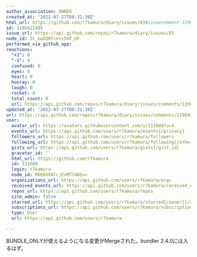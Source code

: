 ```yaml
---
author_association: OWNER
created_at: '2022-07-27T08:31:30Z'
html_url: https://github.com/r7kamura/diary/issues/83#issuecomment-1196422405
id: 1196422405
issue_url: https://api.github.com/repos/r7kamura/diary/issues/83
node_id: IC_kwDOHTcevs5HT_UF
performed_via_github_app: 
reactions:
  "+1": 0
  "-1": 0
  confused: 0
  eyes: 0
  heart: 0
  hooray: 0
  laugh: 0
  rocket: 0
  total_count: 0
  url: https://api.github.com/repos/r7kamura/diary/issues/comments/1196422405/reactions
updated_at: '2022-07-27T08:31:30Z'
url: https://api.github.com/repos/r7kamura/diary/issues/comments/1196422405
user:
  avatar_url: https://avatars.githubusercontent.com/u/111689?v=4
  events_url: https://api.github.com/users/r7kamura/events{/privacy}
  followers_url: https://api.github.com/users/r7kamura/followers
  following_url: https://api.github.com/users/r7kamura/following{/other_user}
  gists_url: https://api.github.com/users/r7kamura/gists{/gist_id}
  gravatar_id: ''
  html_url: https://github.com/r7kamura
  id: 111689
  login: r7kamura
  node_id: MDQ6VXNlcjExMTY4OQ==
  organizations_url: https://api.github.com/users/r7kamura/orgs
  received_events_url: https://api.github.com/users/r7kamura/received_events
  repos_url: https://api.github.com/users/r7kamura/repos
  site_admin: false
  starred_url: https://api.github.com/users/r7kamura/starred{/owner}{/repo}
  subscriptions_url: https://api.github.com/users/r7kamura/subscriptions
  type: User
  url: https://api.github.com/users/r7kamura

---
```

BUNDLE_ONLYが使えるようになる変更がMergeされた。bundler 2.4.0には入るはず。